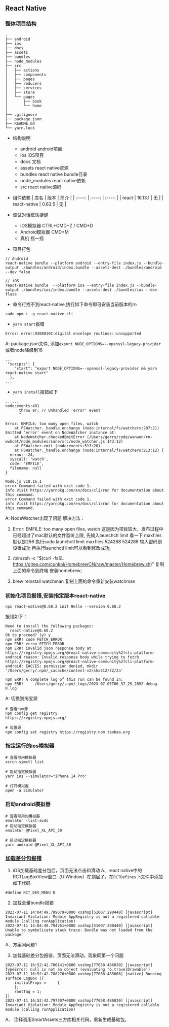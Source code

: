 ## React Native
### 整体项目结构
    .
    ├── android
    ├── ios     
    ├── docs
    ├── assets 
    ├── bundles
    ├── node_modules
    ├── src
    │   ├── actions
    │   ├── components
    │   ├── pages
    │   ├── reducers
    │   ├── services
    │   ├── store
    │   └── pages
    │       ├── book
    │       └── home
    │
    ├── .gitignore
    ├── package.json
    ├── README.md
    └── yarn.lock

- 结构说明
    - android
    android项目
    - ios
    iOS项目
    - docs
    文档
    - assets
    react native资源
    - bundles
    react native bundle目录
    - node_modules
    react native依赖
    - src
    react native源码

- 组件依赖
    | 库名 | 版本 | 简介 |
    | :----: | :----: | :----: |
    | react | 16.13.1 | 无 |
    | react-native | 0.63.5 | 无 |


- 调试对话框快捷键
    - iOS模拟器 CTRL+CMD+Z / CMD+D
    - Android模拟器  CMD+M
    - 真机 摇一摇

- 项目打包
```shell
// Android
react-native bundle --platform android --entry-file index.js --bundle-output ./bundles/android/index.bundle --assets-dest ./bundles/android --dev false

// iOS
react-native bundle  --platform ios --entry-file index.js --bundle-output ./bundles/ios/index.bundle --assets-dest ./bundles/ios --dev flase
```

- 命令行找不到react-native,执行如下命令即可安装当前版本的rn
```shell
sudo npm i -g react-native-cli
```


- `yarn start`报错
```shell
Error: error:0308010C:digital envelope routines::unsupported
```
A: package.json文件, 添加`export NODE_OPTIONS=--openssl-legacy-provider`或者node降级到16
```shell
...
 "scripts": {
    "start": "export NODE_OPTIONS=--openssl-legacy-provider && yarn react-native start"
  },
...
```

- `yarn install`报错如下
```shell
......
node:events:491
      throw er; // Unhandled 'error' event
      ^

Error: EMFILE: too many open files, watch
    at FSWatcher._handle.onchange (node:internal/fs/watchers:207:21)
Emitted 'error' event on NodeWatcher instance at:
    at NodeWatcher.checkedEmitError (/Users/gerry/code/wenwen/rn-wwhcat/node_modules/sane/src/node_watcher.js:143:12)
    at FSWatcher.emit (node:events:513:28)
    at FSWatcher._handle.onchange (node:internal/fs/watchers:213:12) {
  errno: -24,
  syscall: 'watch',
  code: 'EMFILE',
  filename: null
}

Node.js v18.16.1
error Command failed with exit code 1.
info Visit https://yarnpkg.com/en/docs/cli/run for documentation about this command.
error Command failed with exit code 1.
info Visit https://yarnpkg.com/en/docs/cli/run for documentation about this command.
```

A: NodeWatcher出现了问题
解决方法：
1. Error: EMFILE: too many open files, watch
这是因为项目较大，发布过程中已经超过了mac默认的文件监听上限,
先输入launchctl limit 看一下 maxfiles 默认是256
执行sudo launchctl limit maxfiles 524288 524288 输入密码则设置成功
再执行launchctl limit可以看到修改成功;

2. /bin/zsh -c “$(curl -fsSL https://gitee.com/cunkai/HomebrewCN/raw/master/Homebrew.sh)”
复制上面的命令到终端 安装homebrew;

3. brew reinstall watchman
复制上面的命令重新安装watchman
 
### 初始化项目报错,安装指定版本react-native
```shell
npx react-native@0.68.2 init Hello --version 0.68.2
```
报错如下：
```shell
Need to install the following packages:
  react-native@0.68.2
Ok to proceed? (y) y
npm ERR! code FETCH_ERROR
npm ERR! errno FETCH_ERROR
npm ERR! invalid json response body at https://registry.npmjs.org/@react-native-community%2fcli-platform-android reason: Invalid response body while trying to fetch https://registry.npmjs.org/@react-native-community%2fcli-platform-android: EACCES: permission denied, mkdir '/Users/gerry/.npm/_cacache/content-v2/sha512/22/2a'

npm ERR! A complete log of this run can be found in:
npm ERR!     /Users/gerry/.npm/_logs/2023-07-07T06_57_25_285Z-debug-0.log
```

A: 切换到淘宝源
```shell
# 查看npm源
npm config get registry
https://registry.npmjs.org/

# 设置源
npm config set registry https://registry.npm.taobao.org
```

### 指定运行的ios模拟器
```shell
# 查看可用模拟器
xcrun simctl list

# 启动指定模拟器
yarn ios --simulator="iPhone 14 Pro"

# 打开模拟器
open -a Simulator
```

### 启动android模拟器
```shell
# 查看可用的模拟器
emulator -list-avds
# 启动指定模拟器
emulator @Pixel_XL_API_30

# 启动指定模拟器
yarn android @Pixel_XL_API_30
```

### [加载差分包报错](https://github.com/smallnew/react-native-multibundler)
1. iOS加载基础差分包后，页面无法点击和滑动
A、react native中的RCTLogBoxView窗口（UIWindow）在顶层了，在`RCTDefines.h`文件中添加如下代码
```shell
#define RCT_DEV_MENU 0
```

2. 加载全量bundle报错
```
2023-07-11 14:04:49.789079+0800 xxshop[51007:290440] [javascript] Invariant Violation: Module AppRegistry is not a registered callable module (calling runApplication)
2023-07-11 14:04:49.794761+0800 xxshop[51007:290440] [javascript] Unable to symbolicate stack trace: Bundle was not loaded from the packager
```
A、方案同问题1

3. 加载基础差分包报错，页面无法滑动，现象同第一个问题
  ```
  2023-07-11 16:52:42.706141+0800 xxshop[77058:486030] [javascript] TypeError: null is not an object (evaluating 'o.travelDrawable')
  2023-07-11 16:52:42.788270+0800 xxshop[77058:485666] [native] Running surface LogBox ({
      initialProps =     {
      };
      rootTag = 1;
  })
  2023-07-11 16:52:42.797307+0800 xxshop[77058:486030] [javascript] Invariant Violation: Module AppRegistry is not a registered callable module (calling runApplication)
```

A、
注释调用SmartAssets三方库相关代码，重新生成基础包。